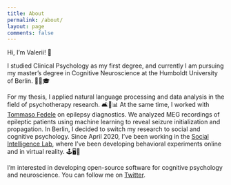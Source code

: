 ```yaml
---
title: About
permalink: /about/
layout: page
comments: false
---
```


Hi, I’m Valerii! 👋

I studied Clinical Psychology as my first degree, and currently I am pursuing my master’s degree in Cognitive Neuroscience at the Humboldt University of Berlin. 🥰🧠🎓

For my thesis, I applied natural language processing and data analysis in the field of psychotherapy research. 🛋💬📊 At the same time, I worked with [Tommaso Fedele](https://github.com/tommytommy81) on epilepsy diagnostics. We analyzed MEG recordings of epileptic patients using machine learning to reveal seizure initialization and propagation. In Berlin, I decided to switch my research to social and cognitive psychology. Since April 2020, I’ve been working in the [Social Intelligence Lab](https://social-intelligence-group.github.io/), where I’ve been developing behavioral experiments online and in virtual reality. 🕹🖥🔮

I’m interested in developing open-source software for cognitive psychology and neuroscience. You can follow me on [Twitter](https://twitter.com/ValeriiChirkov).
